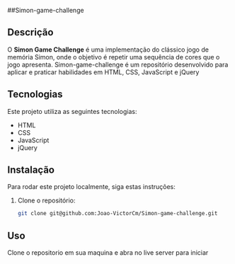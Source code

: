 ##Simon-game-challenge


## Descrição
O **Simon Game Challenge** é uma implementação do clássico jogo de memória Simon, onde o objetivo é repetir uma sequência de cores que o jogo apresenta.
Simon-game-challenge é um repositório desenvolvido para aplicar e praticar habilidades em HTML, CSS, JavaScript e jQuery


## Tecnologias

Este projeto utiliza as seguintes tecnologias:

- HTML
- CSS
- JavaScript
- jQuery

## Instalação

Para rodar este projeto localmente, siga estas instruções:

1. Clone o repositório:
    ```bash
    git clone git@github.com:Joao-VictorCm/Simon-game-challenge.git

## Uso

Clone o repositorio em sua maquina e abra no live server para iniciar
